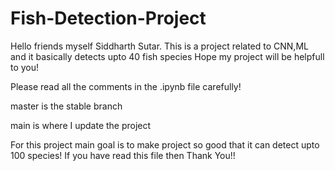 # Fish-Detection-Project

Hello friends myself Siddharth Sutar. 
This is a project related to CNN,ML and it basically detects upto 40 fish species 
Hope my project will be helpfull to you!

Please read all the comments in the .ipynb file carefully!

master is the stable branch 

main is where I update the project

For this project main goal is to make project so good that it can detect upto 100 species!
If you have read this file then Thank You!!
